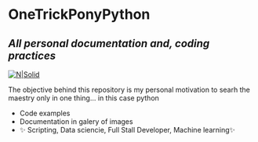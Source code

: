 # OneTrickPonyPython
## _All personal documentation and, coding practices_

[![N|Solid](https://cdn.iconscout.com/icon/free/png-256/python-3629591-3032289.png)](https://learnxinyminutes.com)

The objective behind this repository is my personal motivation to searh the maestry only in one thing... in this case python

- Code examples
- Documentation in galery of images
- ✨ Scripting, Data sciencie, Full Stall Developer, Machine learning✨
